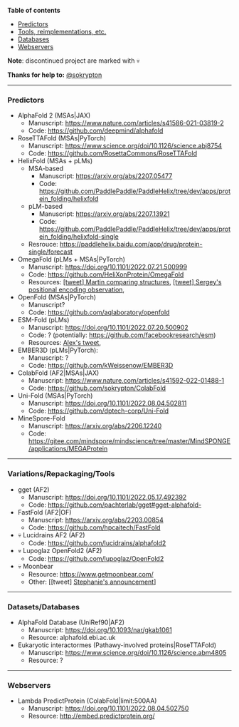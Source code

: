 **Table of contents**
* [Predictors](#Predictors)
* [Tools, reimplementations, etc.](#Tools)
* [Databases](#Databases)
* [Webservers](#Webservers)


**Note**: discontinued project are marked with 💀

**Thanks for help to:** [@sokrypton](https://twitter.com/sokrypton)

----

<a name="Predictors"></a>
### Predictors
- AlphaFold 2 (MSAs|JAX)
  - Manuscript: https://www.nature.com/articles/s41586-021-03819-2
  - Code: https://github.com/deepmind/alphafold
- RoseTTAFold (MSAs|PyTorch)
  - Manuscript: https://www.science.org/doi/10.1126/science.abj8754
  - Code: https://github.com/RosettaCommons/RoseTTAFold
- HelixFold (MSAs + pLMs)
  - MSA-based
    - Manuscript: https://arxiv.org/abs/2207.05477
    - Code:  https://github.com/PaddlePaddle/PaddleHelix/tree/dev/apps/protein_folding/helixfold
  - pLM-based
    - Manuscript: https://arxiv.org/abs/2207.13921
    - Code: https://github.com/PaddlePaddle/PaddleHelix/tree/dev/apps/protein_folding/helixfold-single
  - Resrouce: https://paddlehelix.baidu.com/app/drug/protein-single/forecast
- OmegaFold (pLMs + MSAs|PyTorch)
  - Manuscript: https://doi.org/10.1101/2022.07.21.500999
  - Code: https://github.com/HeliXonProtein/OmegaFold
  - Resources: [[tweet] Martin comparing structures](https://twitter.com/thesteinegger/status/1554881669718573062), [[tweet] Sergey's positional encoding observation](https://twitter.com/sokrypton/status/1555536325176168448), 
- OpenFold (MSAs|PyTorch)
  - Manuscript?
  - Code: https://github.com/aqlaboratory/openfold
- ESM-Fold (pLMs)
  - Manuscript: https://doi.org/10.1101/2022.07.20.500902
  - Code: ? (potentially: https://github.com/facebookresearch/esm)
  - Resources: [Alex's tweet](https://twitter.com/alexrives/status/1550148755206414341), 
- EMBER3D (pLMs|PyTorch):
  - Manuscript: ?
  - Code: https://github.com/kWeissenow/EMBER3D
- ColabFold (AF2|MSAs|JAX)
  - Manuscript: https://www.nature.com/articles/s41592-022-01488-1
  - Code: https://github.com/sokrypton/ColabFold
- Uni-Fold (MSAs|PyTorch)
  - Manuscript: https://doi.org/10.1101/2022.08.04.502811
  - Code: https://github.com/dptech-corp/Uni-Fold
- MineSpore-Fold
  - Manuscript: https://arxiv.org/abs/2206.12240
  - Code: https://gitee.com/mindspore/mindscience/tree/master/MindSPONGE/applications/MEGAProtein

 ----
 
<a name="Tools"></a>
### Variations/Repackaging/Tools
 - gget (AF2)
   - Manuscript: https://doi.org/10.1101/2022.05.17.492392
   - Code: https://github.com/pachterlab/gget#gget-alphafold-
 - FastFold (AF2|OF)
   - Manuscript: https://arxiv.org/abs/2203.00854
   - Code: https://github.com/hpcaitech/FastFold
 - 💀 Lucidrains AF2 (AF2)
   - Code: https://github.com/lucidrains/alphafold2
- 💀 Lupoglaz OpenFold2 (AF2)
   - Code: https://github.com/lupoglaz/OpenFold2
- 💀 Moonbear
   - Resource: https://www.getmoonbear.com/
   - Other: [[tweet] [Stephanie's announcement](https://twitter.com/stephanieszhang/status/1427773598199164937)]
 ---- 

<a name="Databases"></a>
### Datasets/Databases
 - AlphaFold Database (UniRef90|AF2)
   - Manuscript: https://doi.org/10.1093/nar/gkab1061
   - Resource: alphafold.ebi.ac.uk
 - Eukaryotic interactormes (Pathawy-involved proteins|RoseTTAFold)
   - Manuscript: https://www.science.org/doi/10.1126/science.abm4805
   - Resource: ?

 ----

<a name="Webservers"></a>
### Webservers
 - Lambda PredictProtein (ColabFold|limit:500AA)
   - Manuscript: https://doi.org/10.1101/2022.08.04.502750
   - Resource: http://embed.predictprotein.org/
